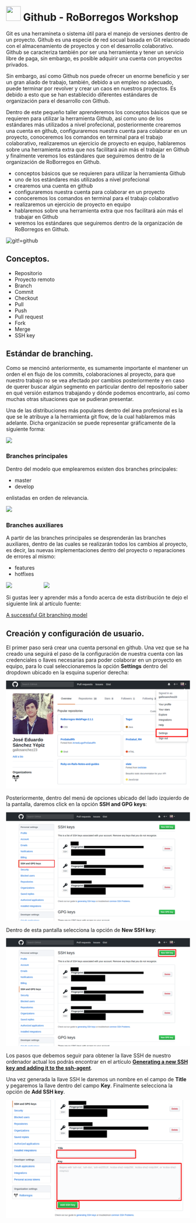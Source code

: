# <img src="https://cdn4.iconfinder.com/data/icons/iconsimple-logotypes/512/github-256.png" width="40px" height="40px"/> Github - RoBorregos Workshop

Git es una herramineta o sistema útil para el manejo de versiones dentro de un proyecto. Github es una especie
de red socual basada en Git relacionado con el almacenamiento de proyectos y con el desarrollo colaborativo.
Github se caracteriza también por ser una herramienta y tener un servicio libre de paga, sin embargo, es posible
adquirir una cuenta con proyectos privados.

Sin embargo, así como Github nos puede ofrecer un enorme beneficio y ser un gran aliado de trabajo, también,
debido a un empleo no adecuado, puede terminar por revolver y crear un caos en nuestros proyectos.
Es debido a esto que se han establecido diferentes estándares de organización para el desarrollo con Github.

Dentro de este pequeño taller aprenderemos los conceptos básicos que se requieren para utilizar la herramienta
Github, así como uno de los estándares más utilizados a nivel profecional, posteriormente crearemos una cuenta
en github, configuraremos nuestra cuenta para colaborar en un proyecto, conoceremos los comandos en terminal para
el trabajo colaborativo, realizaremos un ejercicio de proyecto en equipo, hablaremos sobre una herramienta extra
que nos facilitará aún más el trabajar en Github y finalmente veremos los estándares que seguiremos dentro de la
organización de RoBorregos en Github.


* conceptos básicos que se requieren para utilizar la herramienta Github
* uno de los estándares más utilizados a nivel profecional
* crearemos una cuenta en github
* configuraremos nuestra cuenta para colaborar en un proyecto
* conoceremos los comandos en terminal para el trabajo colaborativo
* realizaremos un ejercicio de proyecto en equipo
* hablaremos sobre una herramienta extra que nos facilitará aún más el trabajar en Github
* veremos los estándares que seguiremos dentro de la organización de RoBorregos en Github.

![git!=github](http://1.bp.blogspot.com/-WY2YpNr3W6g/UY6tZAc-H3I/AAAAAAAABLY/xJ9x3wIY8V8/s800/Github2.png)




## Conceptos.

* Repositorio
* Proyecto remoto
* Branch
* Commit
* Checkout
* Pull
* Push
* Pull request
* Fork
* Merge
* SSH key




## Estándar de branching.

Como se mencinó anteriormente, es sumamente importante el mantener un orden el en flujo de los commits, colaboraciones
al proyecto, para que nuestro trabajo no se vea afectado por cambios posteriormente y en caso de querer buscar algún segmento
en particular dentro del repositorio saber en qué versión estamos trabajando y dónde podemos encontrarlo, así como muchas
otras situaciones que se pudieran presentar.

Una de las distribuciones más populares dentro del área profesional es la que se le atribuye a la herramienta git flow,
de la cual hablaremos más adelante. Dicha organización se puede representar gráficamente de la siguiente forma:

<img src="http://nvie.com/img/git-model@2x.png" width="575px"></img>

### Branches principales

Dentro del modelo que emplearemos existen dos branches principales:
* master
* develop

enlistadas en orden de relevancia.

<img src="http://nvie.com/img/main-branches@2x.png" width="267px"></img>

### Branches auxiliares

A partir de las branches principales se desprenderán las branches auxiliares, dentro de las cuales se realizarán todos los
cambios al proyecto, es decir, las nuevas implementaciones dentro del proyecto o reparaciones de errores al mismo:
* features
* hotfixes

<img src="http://nvie.com/img/fb@2x.png" width="133px"></img>
&nbsp;&nbsp;&nbsp;&nbsp;&nbsp;&nbsp;&nbsp;&nbsp;&nbsp;&nbsp;&nbsp;&nbsp;&nbsp;&nbsp;&nbsp;&nbsp;&nbsp;&nbsp;&nbsp;&nbsp;
<img src="http://nvie.com/img/hotfix-branches@2x.png" width="316px"></img>

Si gustas leer y aprender más a fondo acerca de esta distribución te dejo el siguiente link al artículo fuente:

[A successful Git branching model](http://nvie.com/posts/a-successful-git-branching-model/)




## Creación y configuración de usuario.

El primer paso será crear una cuenta personal en github. Una vez que se ha creado una seguirá el paso de la configuración
de nuestra cuenta con las credenciales o llaves necesarias para poder colaborar en un proyecto en equipo, para lo cual
seleccionaremos la opción **Settings** dentro del dropdown ubicado en la esquina superior derecha:

![Settings btn](./images/settings_btn.png)

Posteriormente, dentro del menú de opciones ubicado del lado izquierdo de la pantalla, daremos click en la opción **SSH and
GPG keys**:

![SSH and GPG keys btn](./images/ssh_gpg_btn.png)

Dentro de esta pantalla selecciona la opción de **New SSH key**:

![New SSH key](./images/new_ssh_btn.png)

Los pasos que debemos seguir para obtener la llave SSH de nuestro ordenador actual los podrás encontrar en el artículo
**[Generating a new SSH key and adding it to the ssh-agent](https://help.github.com/articles/generating-a-new-ssh-key-and-adding-it-to-the-ssh-agent/)**.

Una vez generada la llave SSH le daremos un nombre en el campo de **Title** y pegaremos la llave dentro del campo **Key**.
Finalmente selecciona la opción de **Add SSH key**.

![Add SSH key](./images/add_ssh_key.png)




